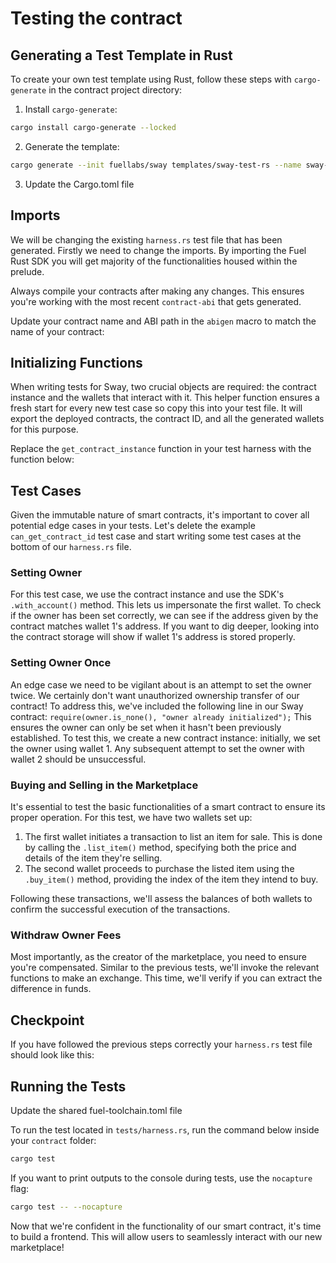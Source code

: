 
# Testing the contract

## Generating a Test Template in Rust

To create your own test template using Rust, follow these steps with `cargo-generate` in the contract project directory:

1. Install `cargo-generate`:

```bash
cargo install cargo-generate --locked
```


2. Generate the template:




```bash
cargo generate --init fuellabs/sway templates/sway-test-rs --name sway-store
```


3. Update the Cargo.toml file




<CodeImport
  file="../../examples/intro-to-sway/sway-store/sway-programs/contract/Cargo.toml"
  lang="rust"
/>

## Imports

We will be changing the existing `harness.rs` test file that has been generated. Firstly we need to change the imports. By importing the Fuel Rust SDK you will get majority of the functionalities housed within the prelude.



<CodeImport
  file="../../examples/intro-to-sway/sway-store/sway-programs/contract/tests/harness.rs"
  comment="rs_import"
  commentType="//"
  lang="rust"
/>

Always compile your contracts after making any changes. This ensures you're working with the most recent `contract-abi` that gets generated.

Update your contract name and ABI path in the `abigen` macro to match the name of your contract:



<CodeImport
  file="../../examples/intro-to-sway/sway-store/sway-programs/contract/tests/harness.rs"
  comment="rs_abi"
  commentType="//"
  lang="rust"
/>

## Initializing Functions

When writing tests for Sway, two crucial objects are required: the contract instance and the wallets that interact with it. This helper function ensures a fresh start for every new test case so copy this into your test file. It will export the deployed contracts, the contract ID, and all the generated wallets for this purpose.

Replace the `get_contract_instance` function in your test harness with the function below:



<CodeImport
  file="../../examples/intro-to-sway/sway-store/sway-programs/contract/tests/harness.rs"
  comment="rs_contract_instance_parent"
  commentType="//"
  lang="rust"
/>

## Test Cases

Given the immutable nature of smart contracts, it's important to cover all potential edge cases in your tests.
Let's delete the example `can_get_contract_id` test case and start writing some test cases at the bottom of our `harness.rs` file.

### Setting Owner

For this test case, we use the contract instance and use the SDK's `.with_account()` method. This lets us impersonate the first wallet. To check if the owner has been set correctly, we can see if the address given by the contract matches wallet 1's address. If you want to dig deeper, looking into the contract storage will show if wallet 1's address is stored properly.



<CodeImport
  file="../../examples/intro-to-sway/sway-store/sway-programs/contract/tests/harness.rs"
  comment="rs_test_set_owner"
  commentType="//"
  lang="rust"
/>

### Setting Owner Once

An edge case we need to be vigilant about is an attempt to set the owner twice. We certainly don't want unauthorized ownership transfer of our contract! To address this, we've included the following line in our Sway contract: `require(owner.is_none(), "owner already initialized");`
This ensures the owner can only be set when it hasn't been previously established. To test this, we create a new contract instance: initially, we set the owner using wallet 1. Any subsequent attempt to set the owner with wallet 2 should be unsuccessful.



<CodeImport
  file="../../examples/intro-to-sway/sway-store/sway-programs/contract/tests/harness.rs"
  comment="rs_test_set_owner_once"
  commentType="//"
  lang="rust"
/>

### Buying and Selling in the Marketplace

It's essential to test the basic functionalities of a smart contract to ensure its proper operation.
For this test, we have two wallets set up:

1. The first wallet initiates a transaction to list an item for sale. This is done by calling the `.list_item()` method, specifying both the price and details of the item they're selling.
2. The second wallet proceeds to purchase the listed item using the `.buy_item()` method, providing the index of the item they intend to buy.

Following these transactions, we'll assess the balances of both wallets to confirm the successful execution of the transactions.



<CodeImport
  file="../../examples/intro-to-sway/sway-store/sway-programs/contract/tests/harness.rs"
  comment="rs_test_list_and_buy_item"
  commentType="//"
  lang="rust"
/>

### Withdraw Owner Fees

Most importantly, as the creator of the marketplace, you need to ensure you're compensated. Similar to the previous tests, we'll invoke the relevant functions to make an exchange. This time, we'll verify if you can extract the difference in funds.



<CodeImport
  file="../../examples/intro-to-sway/sway-store/sway-programs/contract/tests/harness.rs"
  comment="rs_test_withdraw_funds"
  commentType="//"
  lang="rust"
/>

## Checkpoint

If you have followed the previous steps correctly your `harness.rs` test file should look like this:

<CodeImport
  file="../../examples/intro-to-sway/sway-store/sway-programs/contract/tests/harness.rs"
  comment="all"
  commentType="//"
  lang="rust"
/>

## Running the Tests


Update the shared fuel-toolchain.toml file




<CodeImport
  file="../../examples/intro-to-sway/sway-store/fuel-toolchain.toml"
  lang="rust"
/>

To run the test located in `tests/harness.rs`, run the command below inside your `contract` folder:



```sh
cargo test
```

If you want to print outputs to the console during tests, use the `nocapture` flag:

```sh
cargo test -- --nocapture
```

Now that we're confident in the functionality of our smart contract, it's time to build a frontend. This will allow users to seamlessly interact with our new marketplace!
